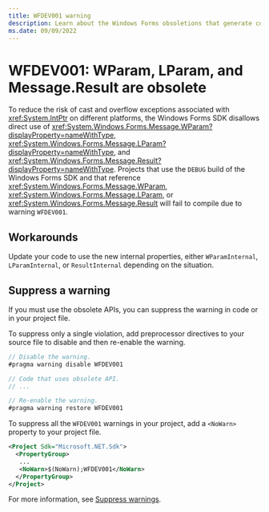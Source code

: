 ```yaml
---
title: WFDEV001 warning
description: Learn about the Windows Forms obsoletions that generate compile-time warning WFDEV001.
ms.date: 09/09/2022
---
```

# WFDEV001: WParam, LParam, and Message.Result are obsolete

To reduce the risk of cast and overflow exceptions associated with <xref:System.IntPtr> on different platforms, the Windows Forms SDK disallows direct use of <xref:System.Windows.Forms.Message.WParam?displayProperty=nameWithType>, <xref:System.Windows.Forms.Message.LParam?displayProperty=nameWithType>, and <xref:System.Windows.Forms.Message.Result?displayProperty=nameWithType>. Projects that use the `DEBUG` build of the Windows Forms SDK and that reference <xref:System.Windows.Forms.Message.WParam>, <xref:System.Windows.Forms.Message.LParam>, or <xref:System.Windows.Forms.Message.Result> will fail to compile due to warning `WFDEV001`.

## Workarounds

Update your code to use the new internal properties, either `WParamInternal`, `LParamInternal`, or `ResultInternal` depending on the situation.

## Suppress a warning

If you must use the obsolete APIs, you can suppress the warning in code or in your project file.

To suppress only a single violation, add preprocessor directives to your source file to disable and then re-enable the warning.

```csharp
// Disable the warning.
#pragma warning disable WFDEV001

// Code that uses obsolete API.
// ...

// Re-enable the warning.
#pragma warning restore WFDEV001
```

To suppress all the `WFDEV001` warnings in your project, add a `<NoWarn>` property to your project file.

```xml
<Project Sdk="Microsoft.NET.Sdk">
  <PropertyGroup>
   ...
   <NoWarn>$(NoWarn);WFDEV001</NoWarn>
  </PropertyGroup>
</Project>
```

For more information, see [Suppress warnings](obsoletions-overview.md#suppress-warnings).
